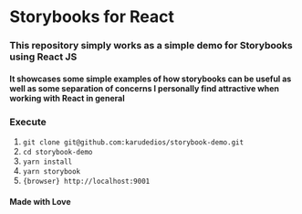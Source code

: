 # Storybooks for React

### This repository simply works as a simple demo for Storybooks using React JS

#### It showcases some simple examples of how storybooks can be useful as well as some separation of concerns I personally find attractive when working with React in general


### Execute

1. `git clone git@github.com:karudedios/storybook-demo.git`
2. `cd storybook-demo`
3. `yarn install`
4. `yarn storybook`
5. `{browser} http://localhost:9001`


#### Made with Love
